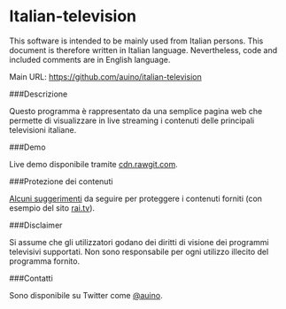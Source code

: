 # Italian-television

This software is intended to be mainly used from Italian persons.
This document is therefore written in Italian language.
Nevertheless, code and included comments are in English language.

Main URL: https://github.com/auino/italian-television

###Descrizione

Questo programma è rappresentato da una semplice pagina web che permette di visualizzare in live streaming i contenuti delle principali televisioni italiane.

###Demo

Live demo disponibile tramite [cdn.rawgit.com](https://cdn.rawgit.com/auino/italian-television/master/index.html).

###Protezione dei contenuti

[Alcuni suggerimenti](https://github.com/auino/rai.tv-media-downloader#lexploit-e-come-migliorare-la-piattaforma-rai) da seguire per proteggere i contenuti forniti (con esempio del sito [rai.tv](http://www.rai.tv)).

###Disclaimer

Si assume che gli utilizzatori godano dei diritti di visione dei programmi televisivi supportati.
Non sono responsabile per ogni utilizzo illecito del programma fornito.

###Contatti

Sono disponibile su Twitter come [@auino](https://twitter.com/auino).
